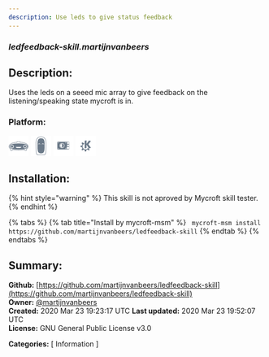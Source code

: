 ```yaml
---
description: Use leds to give status feedback
---
```


### _ledfeedback-skill.martijnvanbeers_  
## Description:  
Uses the leds on a seeed mic array to give feedback on the listening/speaking state mycroft is in.  
  
  
### Platform:  
 ![Mark I](../.gitbook/assets/mark-1-icon.png)  ![Mark II](../.gitbook/assets/mark-2-icon.png)  ![Picroft](../.gitbook/assets/picroft-icon.png)  ![plasmoid](../.gitbook/assets/kde.png)   
## Installation:  
{% hint style="warning" %}
This skill is not aproved by Mycroft skill tester.
{% endhint %}
    
{% tabs %}
{% tab title="Install by mycroft-msm" %}
``` mycroft-msm install https://github.com/martijnvanbeers/ledfeedback-skill```
{% endtab %}
  {% endtabs %}
    
## Summary:  
**Github:** [https://github.com/martijnvanbeers/ledfeedback-skill](https://github.com/martijnvanbeers/ledfeedback-skill)  
**Owner:** [@martijnvanbeers](https://github.com/martijnvanbeers)  
**Created:** 2020 Mar 23 19:23:17 UTC  **Last updated:** 2020 Mar 23 19:52:07 UTC  
**License:** GNU General Public License v3.0  
  
**Categories:** [ Information ]   
